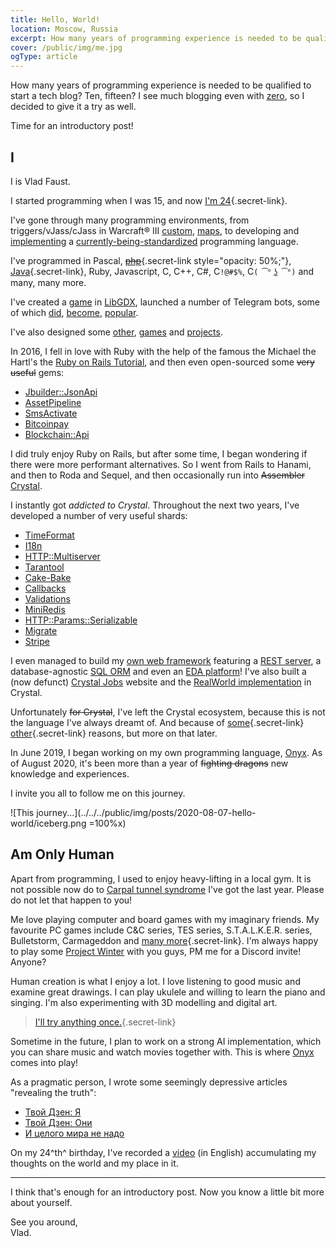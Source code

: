 ```yaml
---
title: Hello, World!
location: Moscow, Russia
excerpt: How many years of programming experience is needed to be qualified to start a tech blog? Time for an introductory post!
cover: /public/img/me.jpg
ogType: article
---
```


How many years of programming experience is needed to be qualified to start a tech blog?
Ten, fifteen?
I see much blogging even with [zero](https://dev.to/), so I decided to give it a try as well.

Time for an introductory post!

## I

I is Vlad Faust.

I started programming when I was 15, and now [I'm 24](https://www.youtube.com/watch?v=oO3YmT2d-8k){.secret-link}.

I've gone through many programming environments, from triggers/vJass/cJass in Warcraft® III  [custom](https://xgm.guru/p/wc3/headhunter), [maps](https://xgm.guru/p/ufs), to developing and [implementing](https://github.com/fancysofthq/nxc) a [currently-being-standardized](https://nxsf.org/) programming language.

I've programmed in Pascal, [~~php~~](https://bitbucket.org/vladfaust/anogram-api/src/master){.secret-link style="opacity: 50%;"}, [Java](https://bitbucket.org/vladfaust/jumpinsweeties/src/master/){.secret-link}, Ruby, Javascript, C, C++, C#, C`!@#$%`, C`( ͡° ͜ʖ ͡°)` and many, many more.

I've created a [game](https://www.moddb.com/games/jumpin-sweeties/videos/trailer) in [LibGDX](https://libgdx.badlogicgames.com/), launched a number of Telegram bots, some of which [did](/public/img/posts/2020-08-07-hello-world/bot-a-users-graph.jpg), [become](/public/img/posts/2020-08-07-hello-world/bot-b-reviews.jpg), [popular](https://t.me/soundmemes/61).

I've also designed some [other](https://4pda.ru/forum/index.php?showtopic=571231), [games](https://apkpure.com/ruble-fate-raise-the-rouble/com.faustapps.rublefate) and [projects](https://www.dropbox.com/s/xc8kjswj4fb0m0z/presentation.pdf?dl=0).

<div id="my-open-source"></div>

In 2016, I fell in love with Ruby with the help of the famous the Michael the Hartl's the [Ruby on Rails Tutorial](https://www.railstutorial.org/), and then even open-sourced some <s>very useful</s> gems:

  * [Jbuilder::JsonApi](https://github.com/vladfaust/jbuilder-json_api)
  * [AssetPipeline](https://github.com/vladfaust/asset_pipeline)
  * [SmsActivate](https://github.com/vladfaust/sms_activate)
  * [Bitcoinpay](https://github.com/vladfaust/bitcoinpay-client)
  * [Blockchain::Api](https://github.com/vladfaust/blockchain-api)

I did truly enjoy Ruby on Rails, but after some time, I began wondering if there were more performant alternatives.
So I went from Rails to Hanami, and then to Roda and Sequel, and then occasionally run into <s>Assembler</s> [Crystal](https://crystal-lang.org/).

I instantly got _addicted to Crystal_.
Throughout the next two years, I've developed a number of very useful shards:

  * [TimeFormat](https://github.com/vladfaust/time_format.cr)
  * [I18n](https://github.com/vladfaust/i18n.cr)
  * [HTTP::Multiserver](https://github.com/vladfaust/http-multiserver.cr)
  * [Tarantool](https://github.com/vladfaust/tarantool.cr)
  * [Cake-Bake](https://github.com/vladfaust/cake-bake)
  * [Callbacks](https://github.com/vladfaust/callbacks.cr)
  * [Validations](https://github.com/vladfaust/validations.cr)
  * [MiniRedis](https://github.com/vladfaust/mini_redis)
  * [HTTP::Params::Serializable](https://github.com/vladfaust/http-params-serializable)
  * [Migrate](https://github.com/vladfaust/migrate.cr)
  * [Stripe](https://github.com/vladfaust/stripe.cr)

I even managed to build my [own web framework](https://onyxframework.org/) featuring a [REST server](https://onyxframework.org/http), a database-agnostic [SQL ORM](https://onyxframework.org/sql) and even an [EDA platform](https://onyxframework.org/eda)!
I've also built a (now defunct) [Crystal Jobs](https://github.com/crystaljobs) website and the [RealWorld implementation](https://github.com/vladfaust/crystalworld) in Crystal.

Unfortunately <s>for Crystal</s>, I've left the Crystal ecosystem, because this is not the language I've always dreamt of.
And because of [some](https://github.com/asterite){.secret-link} [other](https://github.com/RX14){.secret-link} reasons, but more on that later.

In June 2019, I began working on my own programming language, [Onyx](/posts/2020-08-20-the-onyx-programming-language).
As of August 2020, it's been more than a year of <s>fighting dragons</s> new knowledge and experiences.

I invite you all to follow me on this journey.

![This journey...](../../../public/img/posts/2020-08-07-hello-world/iceberg.png =100%x)

## Am Only Human

Apart from programming, I used to enjoy heavy-lifting in a local gym.
It is not possible now do to [Carpal tunnel syndrome](https://en.wikipedia.org/wiki/Carpal_tunnel_syndrome) I've got the last year.
Please do not let that happen to you!

Me love playing computer and board games with my imaginary friends.
My favourite PC games include C&C series, TES series, S.T.A.L.K.E.R. series, Bulletstorm, Carmageddon and [many more](https://store.steampowered.com/app/331470/Everlasting_Summer/){.secret-link}.
I'm always happy to play some [Project Winter](https://store.steampowered.com/app/774861/Project_Winter/) with you guys, PM me for a Discord invite!
Anyone?

Human creation is what I enjoy a lot.
I love listening to good music and examine great drawings.
I can play ukulele and willing to learn the piano and singing.
I'm also experimenting with 3D modelling and digital art.

> [I'll try anything once.](https://gamepedia.cursecdn.com/overwatch_gamepedia/8/81/Echo_-_I%27ll_try_anything_once.ogg){.secret-link}

Sometime in the future, I plan to work on a strong AI implementation, which you can share music and watch movies together with.
This is where [Onyx](/posts/2020-08-20-the-onyx-programming-language) comes into play!

As a pragmatic person, I wrote some seemingly depressive articles "revealing the truth":

  * [Твой Дзен: Я](https://telegra.ph/Tvoj-Dzen-YA-07-04)
  * [Твой Дзен: Они](https://telegra.ph/Tvoj-Dzen-Oni-07-04)
  * [И целого мира не надо](https://telegra.ph/%D0%98-%D1%86%D0%B5%D0%BB%D0%BE%D0%B3%D0%BE-%D0%BC%D0%B8%D1%80%D0%B0-%D0%BD%D0%B5-%D0%BD%D0%B0%D0%B4%D0%BE-12-16)

On my 24^th^ birthday, I've recorded a [video](https://www.youtube.com/watch?v=qCdGP15vGEc) (in English) accumulating my thoughts on the world and my place in it.

----

I think that's enough for an introductory post.
Now you know a little bit more about yourself.

See you around,<br>
Vlad.
